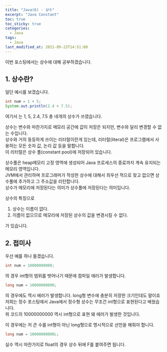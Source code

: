 ```yaml
---
title: "Java(6) - 상수"
excerpt: "Java Constant"
toc: true
toc_sticky: true
categories:
  - Java
tags:
  - Java
last_modified_at: 2021-09-23T14:51:00
---
```


이번 포스팅에서는 상수에 대해 공부하겠습니다.

## 1. 상수란?

일단 예시를 보겠습니다.

```java
int num = 1 + 5;
System.out.println(2.4 + 7.5);
```

여기서 는 1, 5, 2.4, 7.5 총 네개의 상수가 쓰였습니다.<br/>

상수는 변수와 마찬가지로 메모리 공간에 값이 저장은 되지만, 변수와 달리 변경할 수 없는 수입니다.<br/>
상수와 거의 동등하게 쓰이는 리터럴이란게 있는데, 리터럴(literal)은 프로그램에서 사용하는 모든 숫자 값, 논리 값 등을 말합니다.<br/>
이 리터럴은 상수 풀(constant pool)에 저장되어 있습니다.<br/>

상수풀은 heap메모리 고정 영역에 생성되어 Java 프로세스의 종료까지 계속 유지되는 메모리 영역입니다.<br/>
JVM에서 관리하며 프로그래머가 작성한 상수에 대해서 최우선 적으로 찾고 없으면 상수풀에 추가하고 그 주소값을 리턴합니다.<br/>
상수가 메모리에 저장된다는 의미가 상수풀에 저장된다는 의미입니다.<br/>

상수의 특징으로

1. 상수는 이름이 없다.
2. 이름이 없으므로 메모리에 저장된 상수의 값을 변경시킬 수 없다.

가 있습니다.<br/>

## 2. 접미사

우선 예를 하나 들겠습니다.

```java
int num = 10000000000;
```

의 경우 int형의 범위를 벗어나기 때문에 컴파일 에러가 발생합니다.<br/>

```java
long num = 10000000000;
```

의 경우에도 역시 에러가 발생합니다. long형 변수에 충분히 저장한 크기인데도 말이죠<br/>
저희는 정수 포스팅에서 Java에서 정수형 상수는 무조건 int형으로 표현된다고 배웠습니다.<br/>
위 코드의 10000000000 역시 int형으로 표현 돼 에러가 발생한 것입니다.<br/>

이 경우에는 저 큰 수를 int형이 아닌 long형으로 명시적으로 선언을 해줘야 합니다.<br/>

```java
long num = 10000000000L;
```

실수 역시 마찬가지로 float의 경우 상수 뒤에 F를 붙여주면 됩니다.

